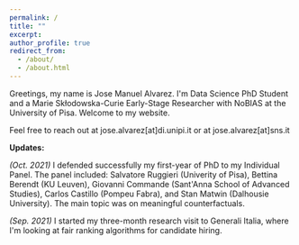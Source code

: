 ```yaml
---
permalink: /
title: ""
excerpt:
author_profile: true
redirect_from: 
  - /about/
  - /about.html
---
```


Greetings, my name is Jose Manuel Alvarez. I'm Data Science PhD Student and a Marie Skłodowska-Curie Early-Stage Researcher with NoBIAS at the University of Pisa. Welcome to my website.

Feel free to reach out at jose.alvarez[at]di.unipi.it or at jose.alvarez[at]sns.it

**Updates:**

*(Oct. 2021)* I defended successfully my first-year of PhD to my Individual Panel. The panel included: Salvatore Ruggieri (Univerity of Pisa), Bettina Berendt (KU Leuven), Giovanni Commande (Sant'Anna School of Advanced Studies), Carlos Castillo (Pompeu Fabra), and Stan Matwin (Dalhousie University). The main topic was on meaningful counterfactuals.

*(Sep. 2021)* I started my three-month research visit to Generali Italia, where I'm looking at fair ranking algorithms for candidate hiring.
